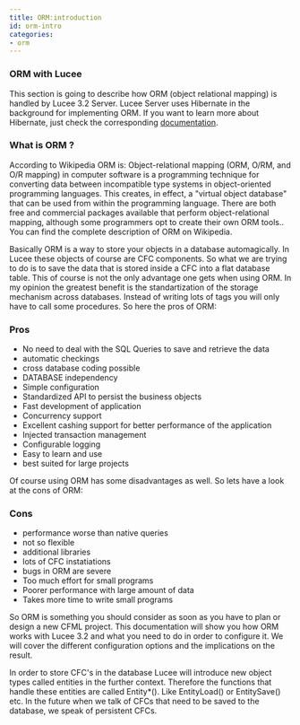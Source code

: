 ```yaml
---
title: ORM:introduction
id: orm-intro
categories:
- orm
---
```


### ORM with Lucee ###

This section is going to describe how ORM (object relational mapping) is handled by Lucee 3.2 Server. Lucee Server uses Hibernate in the background for implementing ORM. If you want to learn more about Hibernate, just check the corresponding [documentation](http://www.hibernate.org/).


### What is ORM ? ###

According to Wikipedia ORM is: Object-relational mapping (ORM, O/RM, and O/R mapping) in computer software is a programming technique for converting data between incompatible type systems in object-oriented programming languages. This creates, in effect, a "virtual object database" that can be used from within the programming language. There are both free and commercial packages available that perform object-relational mapping, although some programmers opt to create their own ORM tools.. You can find the complete description of ORM on Wikipedia.

Basically ORM is a way to store your objects in a database automagically. In Lucee these objects of course are CFC components. So what we are trying to do is to save the data that is stored inside a CFC into a flat database table. This of course is not the only advantage one gets when using ORM. In my opinion the greatest benefit is the standartization of the storage mechanism across databases. Instead of writing lots of tags you will only have to call some procedures. So here the pros of ORM:

### Pros ###

* No need to deal with the SQL Queries to save and retrieve the data
* automatic checkings
* cross database coding possible
* DATABASE independency
* Simple configuration
* Standardized API to persist the business objects
* Fast development of application
* Concurrency support
* Excellent cashing support for better performance of the application
* Injected transaction management
* Configurable logging
* Easy to learn and use
* best suited for large projects

Of course using ORM has some disadvantages as well. So lets have a look at the cons of ORM:

### Cons ###

* performance worse than native queries
* not so flexible
* additional libraries
* lots of CFC instatiations
* bugs in ORM are severe
* Too much effort for small programs
* Poorer performance with large amount of data
* Takes more time to write small programs

So ORM is something you should consider as soon as you have to plan or design a new CFML project. This documentation will show you how ORM works with Lucee 3.2 and what you need to do in order to configure it. We will cover the different configuration options and the implications on the result.

In order to store CFC's in the database Lucee will introduce new object types called entities in the further context. Therefore the functions that handle these entities are called Entity*(). Like EntityLoad() or EntitySave() etc. In the future when we talk of CFCs that need to be saved to the database, we speak of persistent CFCs.
